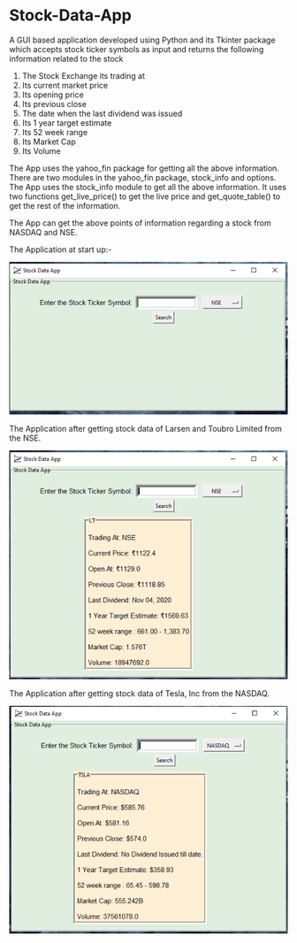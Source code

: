 # Stock-Data-App
A GUI based application developed using Python and its Tkinter package which accepts stock ticker symbols as input and returns the following information related to the stock
1) The Stock Exchange its trading at
2) Its current market price
3) Its opening price
4) Its previous close
5) The date when the last dividend was issued
6) Its 1 year target estimate
7) Its 52 week range
8) Its Market Cap
9) Its Volume


The App uses the yahoo_fin package for getting all the above information. There are two modules in the yahoo_fin package, stock_info and options. The App uses the stock_info module to get all the above information. It uses two functions get_live_price() to get the live price and get_quote_table() to get the rest of the information.

The App can get the above points of information regarding a stock from NASDAQ and NSE.

The Application at start up:-

![](Screenshots-Of-Stock-Data-App/Stock-Data-App-At-StartUp.png)


The Application after getting stock data of Larsen and Toubro Limited from the NSE.

![](Screenshots-Of-Stock-Data-App//Stock-Data-App-After-Getting-Data-From-NSE.png)

The Application after getting stock data of Tesla, Inc from the NASDAQ.

![](Screenshots-Of-Stock-Data-App//Stock-Data-App-After-Getting-Data-From-NASDAQ.png)
